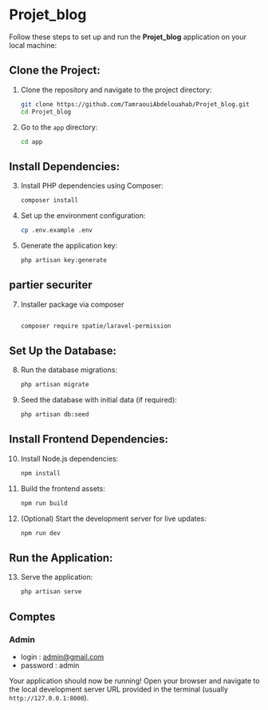# Projet_blog

Follow these steps to set up and run the **Projet_blog** application on your local machine:

## Clone the Project:

1. Clone the repository and navigate to the project directory:

    ```bash
    git clone https://github.com/TamraouiAbdelouahab/Projet_blog.git
    cd Projet_blog
    ```

2. Go to the `app` directory:

    ```bash
    cd app
    ```

## Install Dependencies:

3. Install PHP dependencies using Composer:

    ```bash
    composer install
    ```

4. Set up the environment configuration:

    ```bash
    cp .env.example .env
    ```

5. Generate the application key:

    ```bash
    php artisan key:generate
    ```

## partier securiter
7. Installer package via composer
     ```bash

    composer require spatie/laravel-permission
    ```

## Set Up the Database:

8. Run the database migrations:

    ```bash
    php artisan migrate
    ```

9. Seed the database with initial data (if required):

    ```bash
    php artisan db:seed
    ```

## Install Frontend Dependencies:

10. Install Node.js dependencies:

    ```bash
    npm install
    ```

11. Build the frontend assets:

    ```bash
    npm run build
    ```

12. (Optional) Start the development server for live updates:

    ```bash
    npm run dev
    ```

## Run the Application:

13. Serve the application:

    ```bash
    php artisan serve
    ```

## Comptes 

### Admin 

- login : admin@gmail.com
- password : admin


Your application should now be running! Open your browser and navigate to the local development server URL provided in the terminal (usually `http://127.0.0.1:8000`).
